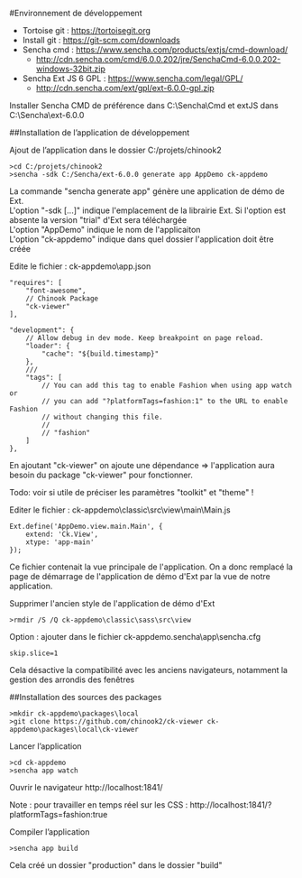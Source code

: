 #Environnement de développement

- Tortoise git : https://tortoisegit.org
- Install git : https://git-scm.com/downloads
- Sencha cmd : https://www.sencha.com/products/extjs/cmd-download/
  - http://cdn.sencha.com/cmd/6.0.0.202/jre/SenchaCmd-6.0.0.202-windows-32bit.zip
- Sencha Ext JS 6 GPL : https://www.sencha.com/legal/GPL/
  - http://cdn.sencha.com/ext/gpl/ext-6.0.0-gpl.zip

Installer Sencha CMD de préférence dans C:\Sencha\Cmd et extJS dans C:\Sencha\ext-6.0.0


##Installation de l’application de développement 

Ajout de l’application dans le dossier C:/projets/chinook2
```
>cd C:/projets/chinook2
>sencha -sdk C:/Sencha/ext-6.0.0 generate app AppDemo ck-appdemo
```
La commande "sencha generate app" génère une application de démo de Ext.  
L'option "-sdk [...]" indique l'emplacement de la librairie Ext. Si l'option est absente la version "trial" d'Ext sera téléchargée  
L'option "AppDemo" indique le nom de l'applicaiton  
L'option "ck-appdemo" indique dans quel dossier l'application doit être créée  

Edite le fichier : ck-appdemo\app.json
````
"requires": [
    "font-awesome",
    // Chinook Package
    "ck-viewer"
],

"development": {
    // Allow debug in dev mode. Keep breakpoint on page reload.
    "loader": {
        "cache": "${build.timestamp}"
    },
    ///
    "tags": [
        // You can add this tag to enable Fashion when using app watch or
        // you can add "?platformTags=fashion:1" to the URL to enable Fashion
        // without changing this file.
        //
        // "fashion"
    ]
},
````
En ajoutant "ck-viewer" on ajoute une dépendance => l'application aura besoin du package "ck-viewer" pour fonctionner.

Todo: voir si utile de préciser les paramètres "toolkit" et "theme" !

Editer le fichier : ck-appdemo\classic\src\view\main\Main.js
````
Ext.define('AppDemo.view.main.Main', {
    extend: 'Ck.View',
    xtype: 'app-main'
});
````
Ce fichier contenait la vue principale de l'application. On a donc remplacé la page de démarrage de l'application de démo d'Ext par la vue de notre application.

Supprimer l'ancien style de l'application de démo d'Ext
````
>rmdir /S /Q ck-appdemo\classic\sass\src\view
````

Option : ajouter dans le fichier ck-appdemo\.sencha\app\sencha.cfg
````
skip.slice=1
````
Cela désactive la compatibilité avec les anciens navigateurs, notamment la gestion des arrondis des fenêtres

##Installation des sources des packages

````
>mkdir ck-appdemo\packages\local
>git clone https://github.com/chinook2/ck-viewer ck-appdemo\packages\local\ck-viewer
````


Lancer l’application
````
>cd ck-appdemo
>sencha app watch
````

Ouvrir le navigateur 
http://localhost:1841/

Note : pour travailler en temps réel sur les CSS : http://localhost:1841/?platformTags=fashion:true 

Compiler l’application
````
>sencha app build
````
Cela créé un dossier "production" dans le dossier "build"
